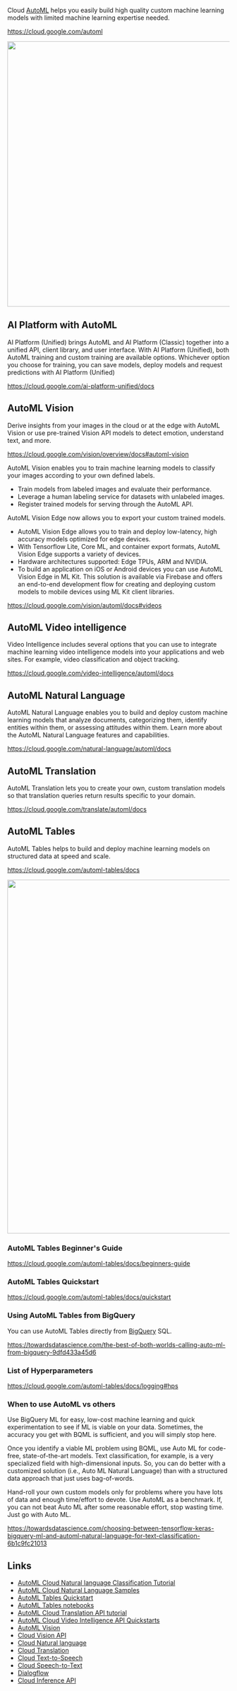 
Cloud [AutoML](https://cloud.google.com/automl)  helps you easily build high quality custom machine learning models with limited machine learning expertise needed.

https://cloud.google.com/automl

<img src="https://i0.wp.com/9to5google.com/wp-content/uploads/sites/4/2019/04/google-cloud-automl-updates.jpg" width="600">

## AI Platform with AutoML

AI Platform (Unified) brings AutoML and AI Platform (Classic) together into a unified API, client library, and user interface. With AI Platform (Unified), both AutoML training and custom training are available options. Whichever option you choose for training, you can save models, deploy models and request predictions with AI Platform (Unified)

https://cloud.google.com/ai-platform-unified/docs

## AutoML Vision

Derive insights from your images in the cloud or at the edge with AutoML Vision or use pre-trained Vision API models to detect emotion, understand text, and more.


https://cloud.google.com/vision/overview/docs#automl-vision

AutoML Vision enables you to train machine learning models to classify your images according to your own defined labels.

- Train models from labeled images and evaluate their performance.
- Leverage a human labeling service for datasets with unlabeled images.
- Register trained models for serving through the AutoML API.

AutoML Vision Edge now allows you to export your custom trained models.

- AutoML Vision Edge allows you to train and deploy low-latency, high accuracy models optimized for edge devices.
- With Tensorflow Lite, Core ML, and container export formats, AutoML Vision Edge supports a variety of devices.
- Hardware architectures supported: Edge TPUs, ARM and NVIDIA.
- To build an application on iOS or Android devices you can use AutoML Vision Edge in ML Kit. This solution is available via Firebase and offers an end-to-end development flow for creating and deploying custom models to mobile devices using ML Kit client libraries.

https://cloud.google.com/vision/automl/docs#videos

## AutoML Video intelligence

Video Intelligence includes several options that you can use to integrate machine learning video intelligence models into your applications and web sites. For example, video classification and object tracking.

https://cloud.google.com/video-intelligence/automl/docs

## AutoML Natural Language

AutoML Natural Language enables you to build and deploy custom machine learning models that analyze documents, categorizing them, identify entities within them, or assessing attitudes within them. Learn more about the AutoML Natural Language features and capabilities.

https://cloud.google.com/natural-language/automl/docs

## AutoML Translation

AutoML Translation  lets you to create your own, custom translation models so that translation queries return results specific to your domain.

https://cloud.google.com/translate/automl/docs


## AutoML Tables

AutoML Tables helps to  build and deploy  machine learning models on structured data at speed and scale.

https://cloud.google.com/automl-tables/docs

<img src="https://cloudx-bricks-prod-bucket.storage.googleapis.com/e8d92904ce53ae0d52b13ef6dd9f2fcd0dc7eba15dbae833fc6ba69fb2cc9883.svg" width="800">

### AutoML Tables Beginner's Guide

https://cloud.google.com/automl-tables/docs/beginners-guide

### AutoML Tables Quickstart

https://cloud.google.com/automl-tables/docs/quickstart

### Using AutoML Tables from BigQuery

You can use AutoML Tables directly from [BigQuery](BigQuery) SQL.

https://towardsdatascience.com/the-best-of-both-worlds-calling-auto-ml-from-bigquery-9dfd433a45d6

### List of Hyperparameters

https://cloud.google.com/automl-tables/docs/logging#hps

### When to use AutoML vs others

Use BigQuery ML for easy, low-cost machine learning and quick experimentation to see if ML is viable on your data. Sometimes, the accuracy you get with BQML is sufficient, and you will simply stop here.

Once you identify a viable ML problem using BQML, use Auto ML for code-free, state-of-the-art models. Text classification, for example, is a very specialized field with high-dimensional inputs. So, you can do better with a customized solution (i.e., Auto ML Natural Language) than with a structured data approach that just uses bag-of-words.

Hand-roll your own custom models only for problems where you have lots of data and enough time/effort to devote. Use AutoML as a benchmark. If, you can not beat Auto ML after some reasonable effort, stop wasting time. Just go with Auto ML.

https://towardsdatascience.com/choosing-between-tensorflow-keras-bigquery-ml-and-automl-natural-language-for-text-classification-6b1c9fc21013

## Links
- [AutoML Cloud Natural language Classification Tutorial](https://cloud.google.com/natural-language/automl/docs/tutorial#python)
- [AutoML Cloud Natural Language Samples](https://cloud.google.com/natural-language/automl/docs/samples)
- [AutoML Tables Quickstart](https://cloud.google.com/automl-tables/docs/quickstart)
- [AutoML Tables notebooks](https://cloud.google.com/automl-tables/docs/notebooks)
- [AutoML Cloud Translation API tutorial](https://cloud.google.com/translate/automl/docs/tutorial)
- [AutoML Cloud Video Intelligence API Quickstarts](https://cloud.google.com/video-intelligence/automl/docs/quickstart)
- [AutoML Vision](https://cloud.google.com/vision/automl/docs)
- [Cloud Vision API](https://cloud.google.com/vision/docs)
- [Cloud Natural language](https://cloud.google.com/natural-language/docs)
- [Cloud Translation](https://cloud.google.com/translate/docs)
- [Cloud Text-to-Speech](https://cloud.google.com/text-to-speech/docs)
- [Cloud Speech-to-Text](https://cloud.google.com/speech-to-text/docs)
- [Dialogflow](https://cloud.google.com/dialogflow/docs)
- [Cloud Inference API](https://cloud.google.com/inference/docs)